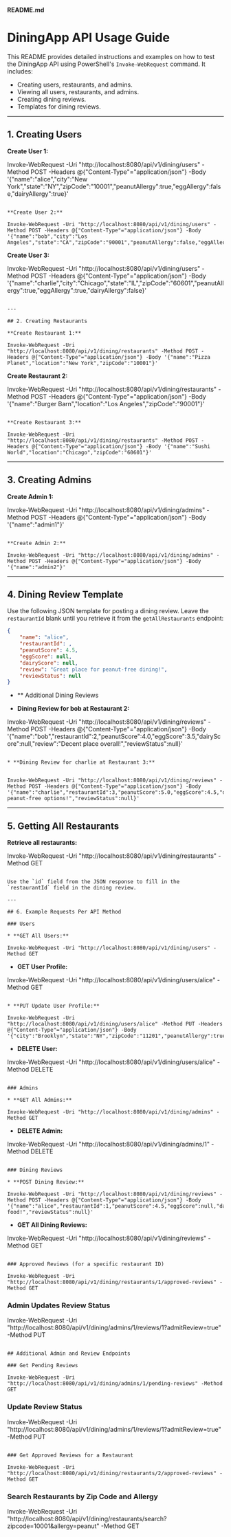 **README.md**

# DiningApp API Usage Guide

This README provides detailed instructions and examples on how to test the DiningApp API using PowerShell's `Invoke-WebRequest` command. It includes:

* Creating users, restaurants, and admins.
* Viewing all users, restaurants, and admins.
* Creating dining reviews.
* Templates for dining reviews.

---

## 1. Creating Users

**Create User 1:**

Invoke-WebRequest -Uri "http://localhost:8080/api/v1/dining/users" -Method POST -Headers @{"Content-Type"="application/json"} -Body '{"name":"alice","city":"New York","state":"NY","zipCode":"10001","peanutAllergy":true,"eggAllergy":false,"dairyAllergy":true}'
```

**Create User 2:**

Invoke-WebRequest -Uri "http://localhost:8080/api/v1/dining/users" -Method POST -Headers @{"Content-Type"="application/json"} -Body '{"name":"bob","city":"Los Angeles","state":"CA","zipCode":"90001","peanutAllergy":false,"eggAllergy":true,"dairyAllergy":false}'
```

**Create User 3:**

Invoke-WebRequest -Uri "http://localhost:8080/api/v1/dining/users" -Method POST -Headers @{"Content-Type"="application/json"} -Body '{"name":"charlie","city":"Chicago","state":"IL","zipCode":"60601","peanutAllergy":true,"eggAllergy":true,"dairyAllergy":false}'
```

---

## 2. Creating Restaurants

**Create Restaurant 1:**

Invoke-WebRequest -Uri "http://localhost:8080/api/v1/dining/restaurants" -Method POST -Headers @{"Content-Type"="application/json"} -Body '{"name":"Pizza Planet","location":"New York","zipCode":"10001"}'
```

**Create Restaurant 2:**

Invoke-WebRequest -Uri "http://localhost:8080/api/v1/dining/restaurants" -Method POST -Headers @{"Content-Type"="application/json"} -Body '{"name":"Burger Barn","location":"Los Angeles","zipCode":"90001"}'
```

**Create Restaurant 3:**

Invoke-WebRequest -Uri "http://localhost:8080/api/v1/dining/restaurants" -Method POST -Headers @{"Content-Type"="application/json"} -Body '{"name":"Sushi World","location":"Chicago","zipCode":"60601"}'
```

---

## 3. Creating Admins

**Create Admin 1:**

Invoke-WebRequest -Uri "http://localhost:8080/api/v1/dining/admins" -Method POST -Headers @{"Content-Type"="application/json"} -Body '{"name":"admin1"}'
```

**Create Admin 2:**

Invoke-WebRequest -Uri "http://localhost:8080/api/v1/dining/admins" -Method POST -Headers @{"Content-Type"="application/json"} -Body '{"name":"admin2"}'
```

---

## 4. Dining Review Template

Use the following JSON template for posting a dining review. Leave the `restaurantId` blank until you retrieve it from the `getAllRestaurants` endpoint:

```json
{
    "name": "alice",
    "restaurantId": ,
    "peanutScore": 4.5,
    "eggScore": null,
    "dairyScore": null,
    "review": "Great place for peanut-free dining!",
    "reviewStatus": null
}
```



* ** Additional Dining Reviews

* **Dining Review for bob at Restaurant 2:**


Invoke-WebRequest -Uri "http://localhost:8080/api/v1/dining/reviews" -Method POST -Headers @{"Content-Type"="application/json"} -Body '{"name":"bob","restaurantId":2,"peanutScore":4.0,"eggScore":3.5,"dairyScore":null,"review":"Decent place overall!","reviewStatus":null}'
```

* **Dining Review for charlie at Restaurant 3:**


Invoke-WebRequest -Uri "http://localhost:8080/api/v1/dining/reviews" -Method POST -Headers @{"Content-Type"="application/json"} -Body '{"name":"charlie","restaurantId":3,"peanutScore":5.0,"eggScore":4.5,"dairyScore":null,"review":"Amazing peanut-free options!","reviewStatus":null}'
```

---

## 5. Getting All Restaurants

**Retrieve all restaurants:**

Invoke-WebRequest -Uri "http://localhost:8080/api/v1/dining/restaurants" -Method GET
```

Use the `id` field from the JSON response to fill in the `restaurantId` field in the dining review.

---

## 6. Example Requests Per API Method

### Users

* **GET All Users:**

Invoke-WebRequest -Uri "http://localhost:8080/api/v1/dining/users" -Method GET
```

* **GET User Profile:**

Invoke-WebRequest -Uri "http://localhost:8080/api/v1/dining/users/alice" -Method GET
```

* **PUT Update User Profile:**

Invoke-WebRequest -Uri "http://localhost:8080/api/v1/dining/users/alice" -Method PUT -Headers @{"Content-Type"="application/json"} -Body '{"city":"Brooklyn","state":"NY","zipCode":"11201","peanutAllergy":true,"eggAllergy":false,"dairyAllergy":true}'
```

* **DELETE User:**

Invoke-WebRequest -Uri "http://localhost:8080/api/v1/dining/users/alice" -Method DELETE
```

### Admins

* **GET All Admins:**

Invoke-WebRequest -Uri "http://localhost:8080/api/v1/dining/admins" -Method GET
```

* **DELETE Admin:**

Invoke-WebRequest -Uri "http://localhost:8080/api/v1/dining/admins/1" -Method DELETE
```

### Dining Reviews

* **POST Dining Review:**

Invoke-WebRequest -Uri "http://localhost:8080/api/v1/dining/reviews" -Method POST -Headers @{"Content-Type"="application/json"} -Body '{"name":"alice","restaurantId":1,"peanutScore":4.5,"eggScore":null,"dairyScore":null,"review":"Delicious food!","reviewStatus":null}'
```

* **GET All Dining Reviews:**

Invoke-WebRequest -Uri "http://localhost:8080/api/v1/dining/reviews" -Method GET
```

### Approved Reviews (for a specific restaurant ID)

Invoke-WebRequest -Uri "http://localhost:8080/api/v1/dining/restaurants/1/approved-reviews" -Method GET
```

### Admin Updates Review Status

Invoke-WebRequest -Uri "http://localhost:8080/api/v1/dining/admins/1/reviews/1?admitReview=true" -Method PUT
```

## Additional Admin and Review Endpoints

### Get Pending Reviews

Invoke-WebRequest -Uri "http://localhost:8080/api/v1/dining/admins/1/pending-reviews" -Method GET
```

### Update Review Status

Invoke-WebRequest -Uri "http://localhost:8080/api/v1/dining/admins/1/reviews/1?admitReview=true" -Method PUT
```

### Get Approved Reviews for a Restaurant

Invoke-WebRequest -Uri "http://localhost:8080/api/v1/dining/restaurants/2/approved-reviews" -Method GET
```

### Search Restaurants by Zip Code and Allergy

Invoke-WebRequest -Uri "http://localhost:8080/api/v1/dining/restaurants/search?zipcode=10001&allergy=peanut" -Method GET
